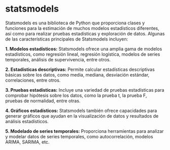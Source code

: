 # statsmodels

Statsmodels es una biblioteca de Python que proporciona clases y funciones para la estimación de muchos modelos estadísticos diferentes, así como para realizar pruebas estadísticas y exploración de datos. Algunas de las características principales de Statsmodels incluyen:

**1. Modelos estadísticos:** Statsmodels ofrece una amplia gama de modelos estadísticos, como regresión lineal, regresión logística, modelos de series temporales, análisis de supervivencia, entre otros.

**2. Estadísticas descriptivas:** Permite calcular estadísticas descriptivas básicas sobre los datos, como media, mediana, desviación estándar, correlaciones, entre otros.

**3. Pruebas estadísticas:** Incluye una variedad de pruebas estadísticas para comprobar hipótesis sobre los datos, como la prueba t, la prueba F, pruebas de normalidad, entre otras.

**4. Gráficos estadísticos:** Statsmodels también ofrece capacidades para generar gráficos que ayudan en la visualización de datos y resultados de análisis estadísticos.

**5. Modelado de series temporales:** Proporciona herramientas para analizar y modelar datos de series temporales, como autocorrelación, modelos ARIMA, SARIMA, etc.
